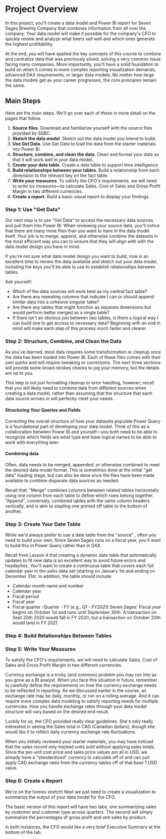 
# Project Overview

In this project, you'll create a data model and Power BI report for Seven Sages Brewing Company that combines information from all over the company. Your data model will make it possible for the company's CFO to quickly review and analyze what beers sell well and which ones generate the highest profitability.

At the end, you will have applied the key concepts of this course to combine and centralize data that was previously siloed, solving a very common issue facing many companies. More importantly, you'll have a solid foundation to build on when it comes to more complex reporting visualization demands, advanced DAX requirements, or larger data models. No matter how large the data models get as your career progresses, the core principles remain the same.

## Main Steps

Here are the main steps. We'll go over each of these in more detail on the pages that follow.

1. **Source files**. Download and familiarize yourself with the source files provided by SSBC.
2. **Sketch the data model**. Sketch out the data model you intend to build.
3. **Use Get Data**. Use Get Data to load the data from the starter materials into Power BI.
4. **Structure, combine, and clean the data**. Clean and format your data so that it will work well in your data model.
5. **Create your date table**. Create a date table to support time intelligence.
6. **Build relationships between your tables**. Build a relationship from each dimension to the relevant key on the fact table.
7. **Write your measures**. To satisfy the CFO's requirements, we will need to write six measures—to calculate Sales, Cost of Sales and Gross Profit Margin in two different currencies.
8. **Create a report**. Build a basic visual report to display your findings.

### Step 1: Use "Get Data"

Our next step is to use "Get Data" to access the necessary data sources and pull them into Power BI. When reviewing your source data, you'll notice that there are many more files than you want to have in the data model itself. Your job is to merge, append, and otherwise combine the datasets in the most efficient way you can to ensure that they will align with with the data model design you have in mind.

If you're not sure what data model design you want to build, now is an excellent time to review the data available and sketch out your data model, including the keys you'll be able to use to establish relationships between tables.

Ask yourself:

- Which of the data sources will work best as my central fact table?
- Are there any repeating columns that indicate I can or should append similar data into a cohesive singular table?
- Are there any tables that might function as separate dimensions but would perform better merged as a single table?
- If there isn't an obvious join between two tables, is there a logical way I can build one to get access to necessary data?
Beginning with an end in mind will make each step of this process much faster and clearer.

### Step 2: Structure, Combine, and Clean the Data 

As you've learned, most data requires some transformation or cleanup once the data has been loaded into Power BI. Each of these files comes with their own quirks and will require tweaking or corrections. The next three sections will provide some broad-strokes checks to jog your memory, but the details are up to you.

This step is not just formatting cleanup or error handling, however; recall that you will likely need to combine data from different sources when creating a data model, rather than assuming that the structure that each data source arrives in will perfectly meet your needs.

#### Structuring Your Queries and Fields
Correcting the overall structure of how your datasets populate Power Query is a foundational part of developing your data model. Think of this as a collaboration between Power BI and yourself—you both need to be able to recognize which fields are what type and have logical names to be able to work with everything later.

#### Combining data
Often, data needs to be merged, appended, or otherwise combined to meet the desired data model format. This is sometimes done at the initial "get data" loading stage, but can also be done once the files have been made available to combine disparate data sources as needed.

Recall that: "Merge" combines columns between related tables horizontally using one column from each table to define which rows belong together. "Append", conversely, combined tables with the same column headers vertically, and is akin to stapling one printed off table to the bottom of another.

### Step 3: Create Your Date Table

While we'd always prefer to use a date table from the "source" , often you need to build your own. Since Seven Sages runs on a fiscal year, you'll want to build this in Power Query rather than in DAX.

Recall from Lesson 4 that creating a dynamic date table that automatically updates to fit new data is an excellent way to avoid future errors and headaches. You'll want to create a continuous table that covers each full calendar year in the sales data set (starting on January 1st and ending on December 31st. In addition, the table should include:

- Calendar month name and number
- Calendar year
- Fiscal period
- Fiscal year
- Fiscal quarter -Quarter - FY (e.g., Q1 - FY2021)
Seven Sages' Fiscal year begins on October 1st and runs until September 30th. A transaction on Sept 20th 2020 would fall in FY 2020, but a transaction on October 20th would land in FY 2021

### Step 4: Build Relationships Between Tables

### Step 5: Write Your Measures
To satisfy the CFO's requirements, we will need to calculate Sales, Cost of Sales and Gross Profit Margin in two different currencies.

Currency exchange is a tricky (and common) problem you may run into as you grow as a BI analyst. When you face this situation in future, remember to carefully define the requirements on how the currency exchange needs to be reflected in reporting. As we discussed earlier in the course, an exchange rate may be daily, monthly, or run on a rolling average. And it can require more complex data modeling to satisfy reporting needs for multiple currencies. How you handle exchange rates through your data model structure will vary based on the desired end result.

Luckily for us, the CFO provided really clear guidelines. She's only really interested in seeing the Sales total in CAD (Canadian dollars), though she would like it to reflect daily currency exchange rate fluctuations.

When you initially reviewed your starter materials, you may have noticed that the sales record only tracked units sold without applying sales totals. Since the per-unit cost price and sales price values are all in USD, we already have a "standardized" currency to calculate off of and can just apply CAD exchange rates from the currency tables off of that base 1 USD value.

### Step 6: Create a Report
We're on the homes stretch! Next we just need to create a visualization to summarize the output of your data model for the CFO.

The basic version of this report will have two tabs, one summarizing sales by customer and customer type across quarters. The second will simply summarize the percentages of gross profit and unit sales by product.

In both instances, the CFO would like a very brief Executive Summary at the bottom of the tab.